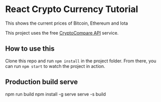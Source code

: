 # React Crypto Currency Tutorial

This shows the current prices of Bitcoin, Ethereum and Iota

This project uses the free [CryptoCompare API](http://cryptocompare.com/api) service.

## How to use this

Clone this repo and run `npm install` in the project folder. From there, you can run `npm start` to watch the project in action.

## Production build serve

  npm run build
  npm install -g serve
  serve -s build
